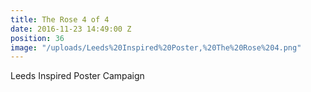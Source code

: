 ```yaml
---
title: The Rose 4 of 4
date: 2016-11-23 14:49:00 Z
position: 36
image: "/uploads/Leeds%20Inspired%20Poster,%20The%20Rose%204.png"
---
```


Leeds Inspired Poster Campaign